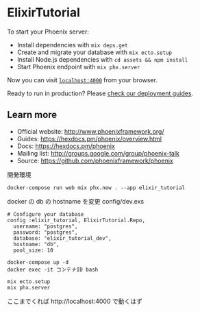 # ElixirTutorial

To start your Phoenix server:

  * Install dependencies with `mix deps.get`
  * Create and migrate your database with `mix ecto.setup`
  * Install Node.js dependencies with `cd assets && npm install`
  * Start Phoenix endpoint with `mix phx.server`

Now you can visit [`localhost:4000`](http://localhost:4000) from your browser.

Ready to run in production? Please [check our deployment guides](https://hexdocs.pm/phoenix/deployment.html).

## Learn more

  * Official website: http://www.phoenixframework.org/
  * Guides: https://hexdocs.pm/phoenix/overview.html
  * Docs: https://hexdocs.pm/phoenix
  * Mailing list: http://groups.google.com/group/phoenix-talk
  * Source: https://github.com/phoenixframework/phoenix

  開発環境
  ```
  docker-compose run web mix phx.new . --app elixir_tutorial
  ```
  docker の db の hostname を変更
  config/dev.exs

  ```
  # Configure your database
  config :elixir_tutorial, ElixirTutorial.Repo,
    username: "postgres",
    password: "postgres",
    database: "elixir_tutorial_dev",
    hostname: "db",
    pool_size: 10
  ```

  ```
  docker-compose up -d
  docker exec -it コンテナID bash
  ```

```
mix ecto.setup
mix phx.server
```

  ここまでくれば
  http://localhost:4000
  で動くはず
